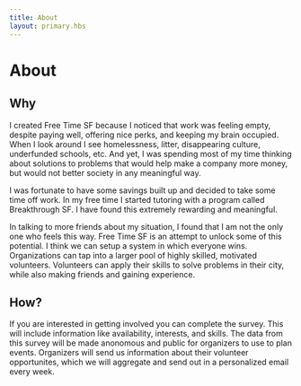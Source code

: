 ```yaml
---
title: About
layout: primary.hbs
---
```


# About

## Why

I created Free Time SF because I noticed that work was feeling empty, despite paying well, offering nice perks, and keeping my brain occupied. When I look around I see homelessness, litter, disappearing culture, underfunded schools, etc. And yet, I was spending most of my time thinking about solutions to problems that would help make a company more money, but would not better society in any meaningful way.

I was fortunate to have some savings built up and decided to take some time off work. In my free time I started tutoring with a program called Breakthrough SF. I have found this extremely rewarding and meaningful.

In talking to more friends about my situation, I found that I am not the only one who feels this way. Free Time SF is an attempt to unlock some of this potential. I think we can setup a system in which everyone wins. Organizations can tap into a larger pool of highly skilled, motivated volunteers. Volunteers can apply their skills to solve problems in their city, while also making friends and gaining experience.


## How?

If you are interested in getting involved you can complete the survey. This will include information like availability, interests, and skills. The data from this survey will be made anonomous and public for organizers to use to plan events. Organizers will send us information about their volunteer opportunites, which we will aggregate and send out in a personalized email every week.


